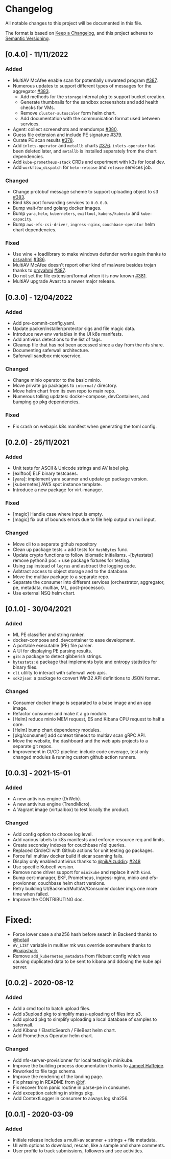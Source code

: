 # Changelog

All notable changes to this project will be documented in this file.

The format is based on [Keep a Changelog](https://keepachangelog.com/en/1.0.0/),
and this project adheres to [Semantic Versioning](https://semver.org/spec/v2.0.0.html).

## [0.4.0] - 11/11/2022

### Added

- MultiAV McAfee enable scan for potentially unwanted program [#387](https://github.com/saferwall/saferwall/pull/387).
- Numerous updates to support different types of messages for the aggregator [#383](https://github.com/saferwall/saferwall/pull/383).
    - Add methods for the `storage` internal pkg to support bucket creation.
    - Generate thumbnails for the sandbox screenshots and add health checks for VMs.
    - Remove `cluster-autoscaler` form helm chart.
    - Add documentation with the communication format used between services.
- Agent: collect screenshots and memdumps [#380](https://github.com/saferwall/saferwall/pull/380).
- Guess file extension and include PE signature [#379](https://github.com/saferwall/saferwall/pull/379).
- Curate PE scan results [#378](https://github.com/saferwall/saferwall/pull/378).
- Add `inlets-operator` and `metallb` charts [#376](https://github.com/saferwall/saferwall/pull/376). `inlets-operator` has been deleted later, and `metallb` is installed separately from the chart dependencies.
- Add `kube-prometheus-stack` CRDs and experiment with k3s for local dev.
- Add `workflow_dispatch` for `helm-release` and `release` services job.

### Changed

- Change protobuf message scheme to support uploading object to s3 [#383](https://github.com/saferwall/saferwall/pull/383).
- Bind k8s port forwarding services to `0.0.0.0`.
- Bump wait-for and golang docker images.
- Bump `yara`, `helm`, `kuberneters`, `exiftool`, `kubens/kubectx` and `kube-capacity`.
- Bump `aws-efs-csi-driver`, `ingress-nginx`, `couchbase-operator` helm chart dependencies.

### Fixed

- Use wine + loadlibrary to make windows defender works again thanks to [prsyahmi](https://github.com/prsyahmi) [#386](https://github.com/saferwall/saferwall/pull/386).
- MultiAV McAfee doesn't report other kind of malware besides trojan thanks to [prsyahmi](https://github.com/prsyahmi) [#387](https://github.com/saferwall/saferwall/pull/387).
- Do not set the file extension/format when it is now known [#381](https://github.com/saferwall/saferwall/pull/381).
- MultiAV upgrade Avast to a newer major release.

## [0.3.0] - 12/04/2022

### Added

- Add pre-commit-config.yaml.
- Update packer/installer/protector sigs and file magic data.
- Introduce new env variables in the UI k8s manifests.
- Add antivirus detections to the list of tags.
- Cleanup file that has not been accessed since a day from the nfs share.
- Documenting saferwall architecture.
- Saferwall sandbox microservice.

### Changed

- Change minio operator to the basic minio.
- Move private go packages to `internal/` directory.
- Move helm chart from its own repo to main repo.
- Numerous tolling updates: docker-compose, devContainers, and bumping go pkg dependencies.

### Fixed

- Fix crash on webapis k8s manifest when generating the toml config.

## [0.2.0] - 25/11/2021

### Added

- Unit tests for ASCII & Unicode strings and AV label pkg.
- [exiftool] ELF binary testcases.
- [yara]: implement yara scanner and update go package version.
- [kubernetes] AWS spot instance template.
- Introduce a new package for virt-manager.
### Fixed

- [magic] Handle case where input is empty.
- [magic] fix out of bounds errors due to file help output on null input.

### Changed

- Move cli to a separate github repository
- Clean up package tests + add tests for `HashBytes` func.
- Update crypto functions to follow idiomatic initialisms.
-[bytestats]  remove python3 poc + use package fixtures for testing.
- Using `zap` instead of `logrus` and asbtract the logging code.
- Asbtract access to object storage and to the database.
- Move the multiav package to a separate repo.
- Separate the consumer into different services (orchestrator, aggregator, pe, metadata, multiav, ML, post-processor).
- Use external NSQ helm chart.

## [0.1.0] - 30/04/2021

### Added

- ML PE classifier and string ranker.
- docker-compose and .devcontainer to ease development.
- A portable executable (PE) file parser.
- A UI for displaying PE parsing results.
- `gib`: a package to detect gibberish strings.
- `bytestats`: a package that implements byte and entropy statistics for binary files.
- `cli` utility to interact with saferwall web apis.
- `sdk2json`: a package to convert Win32 API definitions to JSON format.

### Changed

- Consumer docker image is separated to a base image and an app image.
- Refactor consumer and make it a go module.
- [Helm] reduce minio MEM request, ES and Kibana CPU request to half a core.
- [Helm] bump chart dependency modules.
- [pkg/consumer] add context timeout to multiav scan gRPC API.
- Move the website, the dashboard and the web apis projects to a separate git repos.
- Improvement in CI/CD pipeline: include code coverage, test only changed modules & running custom github action runners.

## [0.0.3] - 2021-15-01

### Added

- A new antivirus engine (DrWeb).
- A new antivirus engine (TrendMicro).
- A Vagrant image (virtualbox) to test locally the product.

### Changed

- Add config option to choose log level.
- Add various labels to k8s manifests and enforce resource req and limits.
- Create seconday indexes for couchbase n1ql queries.
- Replaced CircleCI with Github actions for unit testing go packages.
- Force fail multiav docker build if eicar scanning fails.
- Display only enabled antivirus thanks to [@nikAizuddin](https://github.com/nikAizuddin): [#248](https://github.com/saferwall/saferwall/pull/248)
- Use specific Kubectl version.
- Remove none driver support for `minikube` and replace it with `kind`.
- Bump cert-manager, EKF, Prometheus, ingress-nginx, minio and efs-provionner, couchbase helm chart versions.
- Retry building UI/Backend/MultiAV/Consumer docker imgs one more time when failed.
- Improve the CONTRIBUTING doc.

# Fixed:

- Force lower case a sha256 hash before search in Backend thanks to [@hotail](https://github.com/hotail)
- `AV_LIST` variable in multiav mk was override somewhere thanks to [@najashark](https://github.com/najashark)
- Remove `add_kubernetes_metadata` from filebeat config which was causing duplicated data to be sent to kibana and ddosing the kube api server.

## [0.0.2] - 2020-08-12

### Added

- Add a cmd tool to batch upload files.
- Add s3upload pkg to simplify mass-uploading of files into s3.
- Add upload pkg to simplify uploading a local database of samples to saferwall.
- Add Kibana / ElasticSearch / FileBeat helm chart.
- Add Prometheus Operator helm chart.

### Changed

- Add nfs-server-provisionner for local testing in minikube.
- Improve the building process documentation thanks to [Jameel Haffejee](https://github.com/RC114).
- Reworked to file tags schema.
- Improve the rendering of the landing page.
- Fix phrasing in README from [@bf](https://github.com/bf).
- Fix recover from panic routine in parse-pe in consumer.
- Add exception catching in strings pkg.
- Add ContextLogger in consumer to always log sha256.

## [0.0.1] - 2020-03-09

### Added

- Initiale release includes a multi-av scanner + strings + file metadata.
- UI with options to download, rescan, like a sample and share comments.
- User profile to track submissions, followers and see activities.
